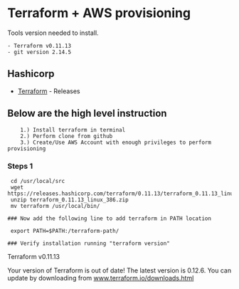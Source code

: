 # Terraform +  AWS provisioning

Tools version needed to install. 
```
- Terraform v0.11.13
- git version 2.14.5 
```
## Hashicorp 

* [Terraform](https://releases.hashicorp.com/terraform/) - Releases


## Below are the high level instruction
```
	1.) Install terraform in terminal 
	2.) Perform clone from github 
	3.) Create/Use AWS Account with enough privileges to perform provisioning
```

### Steps 1
```
 cd /usr/local/src
 wget https://releases.hashicorp.com/terraform/0.11.13/terraform_0.11.13_linux_386.zip
 unzip terraform_0.11.13_linux_386.zip
 mv terraform /usr/local/bin/

### Now add the following line to add terraform in PATH location

 export PATH=$PATH:/terraform-path/

### Verify installation running "terraform version"

```
Terraform v0.11.13

Your version of Terraform is out of date! The latest version
is 0.12.6. You can update by downloading from www.terraform.io/downloads.html
```
  
```


